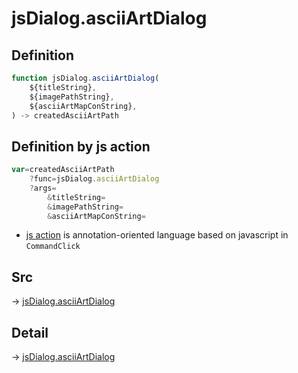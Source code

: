 # jsDialog.asciiArtDialog

## Definition

```js.js
function jsDialog.asciiArtDialog(
	${titleString},
	${imagePathString},
	${asciiArtMapConString},
) -> createdAsciiArtPath
```


## Definition by js action

```js.js
var=createdAsciiArtPath
	?func=jsDialog.asciiArtDialog
	?args=
		&titleString=
		&imagePathString=
		&asciiArtMapConString=
```

- [js action](#) is annotation-oriented language based on javascript in `CommandClick`

## Src

-> [jsDialog.asciiArtDialog](https://github.com/puutaro/CommandClick/blob/master/app/src/main/java/com/puutaro/commandclick/fragment_lib/terminal_fragment/js_interface/dialog/JsDialog.kt#L298)

## Detail

-> [jsDialog.asciiArtDialog](https://github.com/puutaro/CommandClick/blob/master/md/developer/js_interface/details/dialog/JsDialog/asciiArtDialog.md)
